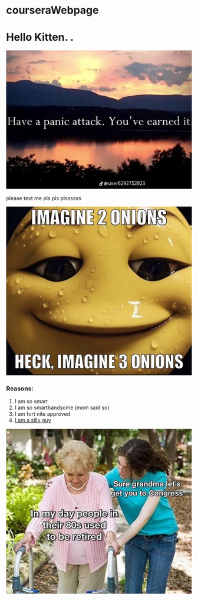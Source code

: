 # courseraWebpage
<!DOCTYPE html>
<html lang="en">
<head>
    <meta charset="UTF-8">
    <meta name="viewport" content="width=device-width, initial-scale=1.0">
    <title>Document</title>
</head>
<body>
    <main> 
        <h1> Hello Kitten. .</h1>
        <img src="panic.jpeg" alt="kitten">
        <p> please text me pls pls plssssss</p>
        <img src="onoin.jpeg" alt="emoji happy">
        <h3> Reasons:</h3>
        <ol>
            <li> I am so smart
            <li> I am so smarthandsome (mom said so)
            <li> I am fort nite approved
            <li> <a href="https://www.youtube.com/watch?v=eRBOgtp0Hac"> I am a silly guy</a>
            </li>
        </ol>
        <img src="congress.jpeg" alt="lone wolf">
    </main>
</body>
</html>
